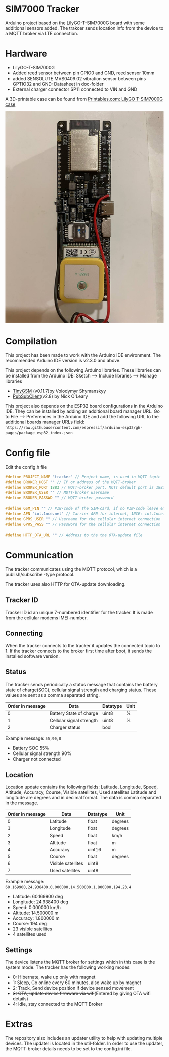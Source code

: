 # SIM7000 Tracker
Arduino project based on the LilyGO-T-SIM7000G board with some additional sensors added.
The trakcer sends location info from the device to a MQTT broker via LTE connection.

# Hardware
- LilyGO-T-SIM7000G
- Added reed sensor between pin GPIO0 and GND, reed sensor 10mm
- added SENSOLUTE MVS0409.02 vibration sensor between pins GPTIO32 and GND: Datasheet in doc-folder
- External charger connector SP11 connected to VIN and GND

A 3D-printable case can be found from [Printables.com: LilyGO T-SIM7000G case](https://www.printables.com/model/768589-lilygo-t-sim7000g-case)


 ![Picture of modded board](/doc/modified_lilygo_t-sim7000g.jpeg)

# Compilation
This project has been made to work with the Arduino IDE environment. The recommended Arduino IDE version is v2.3.0 and above.

This project depends on the following Arduino libraries. These libraries can be installed from the Arduino IDE: Sketch --> Include libraries --> Manage libraries
- [TinyGSM](https://github.com/vshymanskyy/TinyGSM) (v0.11.7)by Volodymyr Shymanskyy
- [PubSubClient](https://github.com/knolleary/pubsubclient)(v2.8) by Nick O'Leary

This project also depends on the ESP32 board configurations in the Arduino IDE. They can be installed by adding an additional board manager URL. Go to File --> Preferences in the Arduino IDE and add the following URL to the additional boards manager URLs field:
```https://raw.githubusercontent.com/espressif/arduino-esp32/gh-pages/package_esp32_index.json```


# Config file
Edit the config.h file
```cpp
#define PROJECT_NAME "tracker" // Project name, is used in MQTT topic
#define BROKER_HOST "" // IP or address of the MQTT-broker
#define BROKER_PORT 1883 // MQTT-broker port, MQTT default port is 1883
#define BROKER_USER "" // MQTT-broker username
#define BROKER_PASSWD "" // MQTT-broker password

#define GSM_PIN "" // PIN-code of the SIM-card, if no PIN-code leave empty ""
#define APN "iot.1nce.net" // Carrier APN for internet, 1NCE: iot.1nce.net, Elisa/Telia/DNA: internet
#define GPRS_USER "" // Username for the cellular internet connection
#define GPRS_PASS "" // Password for the cellular internet connection

#define HTTP_OTA_URL "" // Address to the the OTA-update file
```


# Communication
The tracker communicates using the MQTT protocol, which is a publish/subscribe -type protocol. 

The tracker uses also HTTP for OTA-update downloading.

## Tracker ID
Tracker ID id an unique 7-numbered identifier for the tracker. It is made from the cellular modems IMEI-number.

## Connecting
When the tracker connects to the tracker it updates the connected topic to 1. If the tracker connects to the broker first time after boot, it sends the  installed software version.

## Status
The tracker sends periodically a status message that contains the battery state of charge(SOC), cellular signal strength and charging status. These values are sent as a comma separated string.

| Order in message | Data                     | Datatype | Unit |
|------------------|--------------------------|----------|------|
| 0                | Battery State of charge  | uint8    | %    |
| 1                | Cellular signal strength | uint8    | %    |
| 2                | Charger status           | bool     |      |

Example message: ```55,90,0``` 
- Battery SOC 55%
- Cellular signal strength 90%
- Charger not connected


## Location
Location update contains the following fields: Latitude, Longitude, Speed, Altitude, Accuracy, Course, Visible satellites, Used satellites
Latitude and longitude are degrees and in decimal format. 
The data is comma separated in the message.

| Order in message | Data               | Datatype | Unit    |
|------------------|--------------------|----------|---------|
| 0                | Latitude           | float    | degrees |
| 1                | Longitude          | float    | degrees |
| 2                | Speed              | float    | km/h    |
| 3                | Altitude           | float    | m       |
| 4                | Accuracy           | uint16   | m       |
| 5                | Course             | float    | degrees |
| 6                | Visible satellites | uint8    |         |
| 7                | Used satellites    | uint8    |         |

Example message: ```60.169900,24.938400,0.000000,14.500000,1.800000,194,23,4```
- Latitude: 60.169900 deg
- Longitude: 24.938400 deg
- Speed: 0.000000 km/h
- Altitude: 14.500000 m
- Accuracy: 1.800000 m
- Course: 194 deg
- 23 visible satellites
- 4 satellites used

## Settings
The device listens the MQTT broker for settings which in this case is the system mode.
The tracker has the following working modes:
- 0: Hibernate, wake up only with magnet
- 1: Sleep, Go online every 60 minutes, also wake up by magnet
- 2: Track, Send device position if device sensed movement
- ~~3: OTA, update device firmware via wifi~~(Entered by giving OTA wifi details)
- 4: Idle, stay connected to the MQTT Broker


# Extras
The repository also includes an updater utility to help with updating multiple devices. The updater is located in the util-folder. In order to use the updater, the MQTT-broker details needs to be set to the config.ini file.